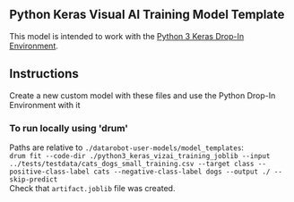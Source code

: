 ## Python Keras Visual AI Training Model Template

This model is intended to work with the [Python 3 Keras Drop-In Environment](../../public_dropin_environments/python3_keras/).

## Instructions
Create a new custom model with these files and use the Python Drop-In Environment with it

### To run locally using 'drum'
Paths are relative to `./datarobot-user-models/model_templates`:  
`drum fit --code-dir ./python3_keras_vizai_training_joblib --input ../tests/testdata/cats_dogs_small_training.csv --target class --positive-class-label cats --negative-class-label dogs --output ./ --skip-predict`  
Check that `artifact.joblib` file was created.